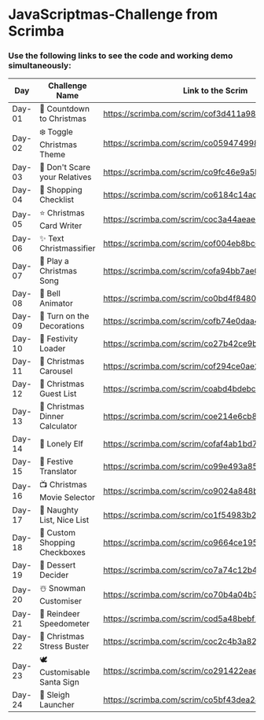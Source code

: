 # JavaScriptmas-Challenge from Scrimba
### Use the following links to see the code and working demo simultaneously:


| Day | Challenge Name  | Link to the Scrim | 
| ------ | --------------------------- | ------------------------------------------------------- | 
| Day-01 | 🎄 Countdown to Christmas | https://scrimba.com/scrim/cof3d411a9860aa8eaa7f9f7a | 
| Day-02 | ❄️ Toggle Christmas Theme | https://scrimba.com/scrim/co059474998233be087263f35 |
| Day-03 | 👼 Don't Scare your Relatives | https://scrimba.com/scrim/co9fc46e9a5b55697eaf7ba45 |
| Day-04 | 🎁 Shopping Checklist | https://scrimba.com/scrim/co6184c14ad079c8a57c280a2 |
| Day-05 | ⭐️ Christmas Card Writer | https://scrimba.com/scrim/coc3a44aeaeedd25438e4f4ed |
| Day-06 | ✨ Text Christmassifier | https://scrimba.com/scrim/cof004eb8bc6dddbe3a9338bf |
| Day-07 | 🎺 Play a Christmas Song | https://scrimba.com/scrim/cofa94bb7ae0d0ac4da38ccfa |
| Day-08 | 🔔 Bell Animator | https://scrimba.com/scrim/co0bd4f8480c503259b3cb391 |
| Day-09 | 🤴 Turn on the Decorations | https://scrimba.com/scrim/cofb74e0daa4f77b3972ce270 |
| Day-10 | 💂 Festivity Loader | https://scrimba.com/scrim/co27b42ce9b2cda70d2f63536 |
| Day-11 | 🧚 Christmas Carousel | https://scrimba.com/scrim/cof294ce0ae25c5db1ff3afc4 |
| Day-12 | 🐑 Christmas Guest List | https://scrimba.com/scrim/coabd4bdebcebd38ce4a9ecce |
| Day-13 | 🦃 Christmas Dinner Calculator | https://scrimba.com/scrim/coe214e6cb844e810c1b4d365 |
| Day-14 | 🧝 Lonely Elf | https://scrimba.com/scrim/cofaf4ab1bd75739ce11ee665 |
| Day-15 | 🐪 Festive Translator | https://scrimba.com/scrim/co99e493a85c8195a0ff1da19 |
| Day-16 | 📺 Christmas Movie Selector | https://scrimba.com/scrim/co9024a848b03c0b9ee1ddb3b |
| Day-17 | 💌 Naughty List, Nice List | https://scrimba.com/scrim/co1f54983b245de85d2bd1e34 |
| Day-18 | 🧦 Custom Shopping Checkboxes | https://scrimba.com/scrim/co9664ce1950f136e9632f8df |
| Day-19 | 🍨 Dessert Decider | https://scrimba.com/scrim/co7a74c12b4cbb1c82b867b37 |
| Day-20 | ☃️ Snowman Customiser | https://scrimba.com/scrim/co70b4a04b36bc775739b747d |
| Day-21 | 🦌 Reindeer Speedometer | https://scrimba.com/scrim/cod5a48bebf162c44ae2647cd |
| Day-22 | 🧸 Christmas Stress Buster | https://scrimba.com/scrim/coc2c4b3a825f70d14214bce7 |
| Day-23 | 🕊 Customisable Santa Sign | https://scrimba.com/scrim/co291422eaee4f5f90e726a04 |
| Day-24 | 🎅 Sleigh Launcher | https://scrimba.com/scrim/co5bf43dea24faa82ed2c6ec5 |

